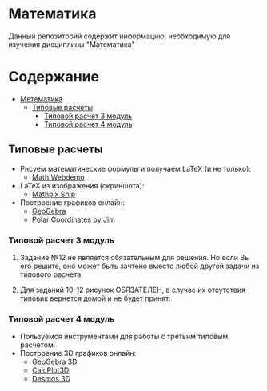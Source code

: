 # Математика

Данный репозиторий содержит информацию, необходимую для изучения дисциплины "Математика"

# Содержание

* [Метематика](https://github.com/P3113/mathematics "Метематика")
    * [Типовые расчеты](https://github.com/P3113/mathematics "Типовые расчеты")
        * [Типовой расчет 3 модуль](https://github.com/P3113/mathematics/tree/master/Mathematical%20calculation%203 "Типовой расчет 3 модуль")
		* [Типовой расчет 4 модуль](https://github.com/P3113/mathematics/tree/master/Mathematical%20calculation%204 "Типовой расчет 4 модуль")

## Типовые расчеты

* Рисуем математические формулы и получаем LaTeX (и не только):
	* [Math Webdemo](https://webdemo.myscript.com/views/math/index.html#)
* LaTeX из изображения (скриншота):
	* [Mathpix Snip](https://mathpix.com/)
* Построение графиков онлайн:
	* [GeoGebra](https://www.geogebra.org/)
	* [Polar Coordinates by Jim](https://www.desmos.com/calculator/ms3eghkkgz)

### Типовой расчет 3 модуль

1. Задание №12 не является обязательным для решения. Но если Вы его решите, оно может быть зачтено вместо любой другой задачи из типового расчета.

2. Для заданий 10-12 рисунок ОБЯЗАТЕЛЕН, в случае их отсутствия типовик вернется домой и не будет принят.

### Типовой расчет 4 модуль

* Пользуемся инструментами для работы с третьим типовым расчетом.
* Построение 3D графиков онлайн:
	* [GeoGebra 3D](https://www.geogebra.org/3d)
	* [CalcPlot3D](https://www.monroecc.edu/faculty/paulseeburger/calcnsf/CalcPlot3D/)
	* [Desmos 3D](https://www.desmos.com/calculator/nqom2ih05g?lang=ru)
